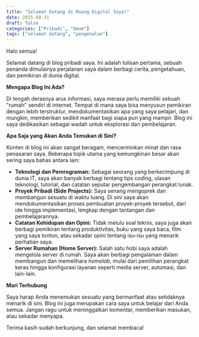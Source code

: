 ```yaml
---
title: "Selamat Datang di Ruang Digital Saya!"
date: 2025-08-31
draft: false
categories: ["Pribadi", "Umum"]
tags: ["selamat datang", "pengenalan"]
---
```


Halo semua!

Selamat datang di blog pribadi saya. Ini adalah tulisan pertama, sebuah penanda dimulainya perjalanan saya dalam berbagi cerita, pengetahuan, dan pemikiran di dunia digital.

**Mengapa Blog Ini Ada?**

Di tengah derasnya arus informasi, saya merasa perlu memiliki sebuah "rumah" sendiri di internet. Tempat di mana saya bisa menyusun pemikiran dengan lebih terstruktur, mendokumentasikan apa yang saya pelajari, dan mungkin, memberikan sedikit manfaat bagi siapa pun yang mampir. Blog ini saya dedikasikan sebagai wadah untuk eksplorasi dan pembelajaran.

**Apa Saja yang Akan Anda Temukan di Sini?**

Konten di blog ini akan sangat beragam, mencerminkan minat dan rasa penasaran saya. Beberapa topik utama yang kemungkinan besar akan sering saya bahas antara lain:

*   **Teknologi dan Pemrograman:** Sebagai seorang yang berkecimpung di dunia IT, saya akan banyak berbagi tentang tips coding, ulasan teknologi, tutorial, dan catatan seputar pengembangan perangkat lunak.
*   **Proyek Pribadi (Side Projects):** Saya senang mengoprek dan membangun sesuatu di waktu luang. Di sini saya akan mendokumentasikan proses pembuatan proyek-proyek tersebut, dari ide hingga implementasi, lengkap dengan tantangan dan pembelajarannya.
*   **Catatan Kehidupan dan Opini:** Tidak melulu soal teknis, saya juga akan berbagi pemikiran tentang produktivitas, buku yang saya baca, film yang saya tonton, atau sekadar opini tentang isu-isu yang menarik perhatian saya.
*   **Server Rumahan (Home Server):** Salah satu hobi saya adalah mengelola server di rumah. Saya akan berbagi pengalaman dalam membangun dan memelihara *homelab*, mulai dari pemilihan perangkat keras hingga konfigurasi layanan seperti media server, automasi, dan lain-lain.

**Mari Terhubung**

Saya harap Anda menemukan sesuatu yang bermanfaat atau setidaknya menarik di sini. Blog ini juga merupakan cara saya untuk belajar dari Anda semua. Jangan ragu untuk meninggalkan komentar, memberikan masukan, atau sekadar menyapa.

Terima kasih sudah berkunjung, dan selamat membaca!
